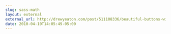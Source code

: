 ```yaml
---
slug: sass-math
layout: external
external_url: http://drewyeaton.com/post/511108336/beautiful-buttons-with-sass-math
date: 2010-04-10T14:05:49-05:00
---
```

